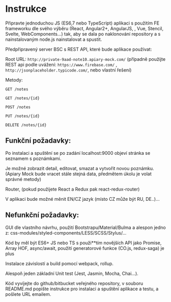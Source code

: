 # Instrukce

Připravte jednoduchou JS (ES6,7 nebo TypeScript) aplikaci s použitím FE frameworku dle svého výběru (React, Angular2+, AngularJS, , Vue, Stencil, Svelte, WebComponents…) tak, aby se dala po naklonování repository a s nainstalovaným node.js nainstalovat a spustit.

Předpřipravený server BSC s REST API, které bude aplikace používat:

Root URL: `http://private-9aad-note10.apiary-mock.com/` (případně použijte REST api podle uvážení: `https://www.firebase.com/` , `http://jsonplaceholder.typicode.com/`, nebo vlastní řešení)

Metody:

```
GET /notes

GET /notes/{id}

POST /notes

PUT /notes/{id}

DELETE /notes/{id}
```

## Funkční požadavky:

Po instalaci a spuštění se po zadání localhost:9000 objeví stránka se seznamem s poznámkami.

Je možné zobrazit detail, editovat, smazat a vytvořit novou poznámku. (Apiary Mock bude vracet stále stejná data, předmětem úkolu je volat správné metody)

Router, (pokud použijete React a Redux pak react-redux-router)

V aplikaci bude možné měnit EN/CZ jazyk (místo CZ může být RU, DE..)…

## Nefunkční požadavky:

GUI dle vlastního návrhu, použití Bootstrapu/Material/Bulma a alespon jedno z: css-modules/styled-components/LESS/SCSS/Stylus/…

Kód by měl být ES6+ JS nebo TS s použi\*\*tím novějších API jako Promise, Array HOF, async/await, použití generatorové funkce (CO.js, redux-saga) je plus

Instalace závislostí a build pomocí webpack, rollup.

Alespoň jeden základní Unit test (Jest, Jasmin, Mocha, Chai…).

Kód vyvíjejte do github/bitbucket veřejného repository, v souboru README.md popište instrukce pro instalaci a spuštění aplikace a testu, a pošlete URL emailem.
